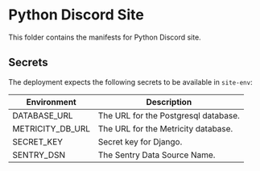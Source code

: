 # Python Discord Site
This folder contains the manifests for Python Discord site.

## Secrets

The deployment expects the following secrets to be available in `site-env`:

| Environment           | Description                               |
|-----------------------|-------------------------------------------|
| DATABASE_URL          | The URL for the Postgresql database.      |
| METRICITY_DB_URL      | The URL for the Metricity database.       |
| SECRET_KEY            | Secret key for Django.                    |
| SENTRY_DSN            | The Sentry Data Source Name.              |
